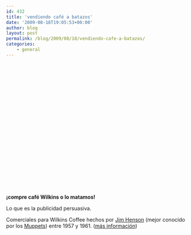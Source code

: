 ```yaml
---
id: 432
title: 'vendiendo café a batazos'
date: '2009-08-18T19:05:53+00:00'
author: blog
layout: post
permalink: /blog/2009/08/18/vendiendo-cafe-a-batazos/
categories:
    - general
---
```


<object classid="clsid:d27cdb6e-ae6d-11cf-96b8-444553540000" codebase="http://download.macromedia.com/pub/shockwave/cabs/flash/swflash.cab#version=6,0,40,0" height="344" width="425"><param name="allowFullScreen" value="true"></param><param name="allowscriptaccess" value="always"></param><param name="src" value="http://www.youtube.com/v/-Ky7g1lgTwc&hl=en&fs=1&"></param><param name="allowfullscreen" value="true"></param><embed allowfullscreen="true" allowscriptaccess="always" height="344" src="http://www.youtube.com/v/-Ky7g1lgTwc&hl=en&fs=1&" type="application/x-shockwave-flash" width="425"></embed></object>

**¡compre café Wilkins o lo matamos!**

Lo que es la publicidad persuasiva.

Comerciales para Wilkins Coffee hechos por [Jim Henson](http://en.wikipedia.org/wiki/Jim_Henson "Jim Henson en Wikipedia (inglés)") (mejor conocido por los [Muppets](http://muppet.wikia.com/wiki/The_Muppet_Show "The Muppet Show en su propio Muppet Wiki")) entre 1957 y 1961. ([más información](http://muppet.wikia.com/wiki/Wilkins_Coffee))